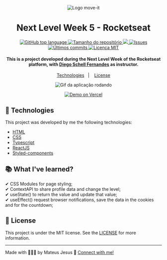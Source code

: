 <p align=center>
  <img src="https://res.cloudinary.com/dx3vxwusq/image/upload/v1614534243/favicon_nkkpiq.png" alt="Logo move-it">
</p>

<h1 align="center">Next Level Week 5 - Rocketseat</h1>

<p align="center">
  <a href="#language">
    <img alt="GitHub top language" src="https://img.shields.io/github/languages/top/MateusJSouza/dtmoney">
  </a>
  
  <a href="#repository-size">
    <img src="https://img.shields.io/github/repo-size/MateusJSouza/dtmoney" alt="Tamanho do repositório">
  </a>
  
  <a href="https://www.codacy.com/gh/MateusJSouza/MoveIt/dashboard?   utm_source=github.com&amp;utm_medium=referral&amp;utm_content=MateusJSouza/MoveIt&amp;utm_campaign=Badge_Grade">
    <img src="https://app.codacy.com/project/badge/Grade/a796513a06034c8881af558a48c9f6b9"/>
  </a>
  
  <a href="https://github.com/MateusJSouza/dtmoney/issues">
    <img src="https://img.shields.io/bitbucket/issues-raw/MateusJSouza/dtmoney" alt="Issues">
  </a>
  
  <a href="https://github.com/MateusJSouza/dtmoney/graphs/commit-activity">
    <img src="https://img.shields.io/github/last-commit/MateusJSouza/dtmoney" alt="Últimos commits">
  </a>
  
  <a href="https://github.com/MateusJSouza/dtmoney/blob/main/LICENSE">
    <img src="https://img.shields.io/github/license/MateusJSouza/dtmoney" alt="Licença MIT">
  </a>
</p>

<h4 align="center">
  This is a project developed during the Next Level Week of the Rocketseat platform, with <a href="https://www.linkedin.com/in/diego-schell-fernandes/">Diego Schell Fernandes</a> as instructor.
</h4>

<p align="center">
  <a href="#rocket-technologies">Technologies</a>&nbsp;&nbsp;&nbsp;|&nbsp;&nbsp;&nbsp;
  <a href="#memo-license">License</a>
</p>

<p align="center">
  <img src="https://res.cloudinary.com/dx3vxwusq/image/upload/v1614534587/moveit3_tcemai.gif" alt="Gif da aplicação rodando">
</p>

<p align="center">
  <a href="https://move-it-mateusj.vercel.app" target="_blank">
    <img alt="Demo on Vercel" src="https://res.cloudinary.com/dx3vxwusq/image/upload/v1613186216/vercel-deploy_x5v2jc.png">
  </a>

## 🚀 Technologies 
This project was developed by me the following technologies:

- [HTML](https://www.w3schools.com/html/)
- [CSS](https://www.w3schools.com/css/)
- [Typescript](https://www.typescriptlang.org/)
- [ReactJS](https://reactjs.org)
- [Styled-components](https://styled-components.com/)

## 📚 What I've learned?

✔ CSS Modules for page styling;<br>
✔ ContextAPI to share profile data and change the level;<br>
✔ useState() to return the value and update that value;<br>
✔ useEffect() request browser notifications, save the data in the cookies and for the countdown;<br>

## 📝 License

This project is under the MIT license. See the [LICENSE](https://github.com/MateusJSouza/MoveIt/blob/main/LICENSE) for more information.

---

Made with 👨🏽‍💻 by Mateus Jesus 💙 [Connect with me!](https://www.linkedin.com/in/mateus-jesus)
